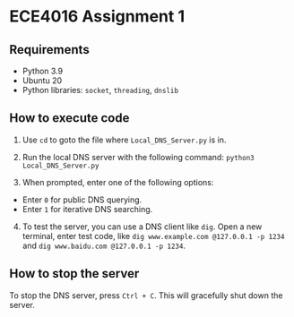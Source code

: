 # ECE4016 Assignment 1

## Requirements
- Python 3.9
- Ubuntu 20
- Python libraries: `socket`, `threading`, `dnslib`

## How to execute code
1. Use `cd` to goto the file where `Local_DNS_Server.py` is in.

2. Run the local DNS server with the following command: `python3 Local_DNS_Server.py`

3. When prompted, enter one of the following options:

- Enter `0` for public DNS querying.
- Enter `1` for iterative DNS searching.

4. To test the server, you can use a DNS client like `dig`. Open a new terminal, enter test code, like `dig www.example.com @127.0.0.1 -p 1234` and `dig www.baidu.com @127.0.0.1 -p 1234`.

## How to stop the server
To stop the DNS server, press `Ctrl + C`. This will gracefully shut down the server.

